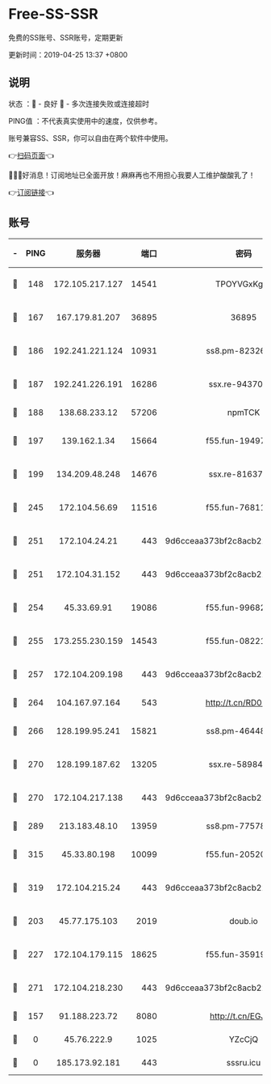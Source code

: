 # Free-SS-SSR

免费的SS账号、SSR账号，定期更新

更新时间：2019-04-25 13:37 +0800

## 说明

状态     ：🙂 - 良好 🙁 - 多次连接失败或连接超时

PING值   ：不代表真实使用中的速度，仅供参考。

账号兼容SS、SSR，你可以自由在两个软件中使用。

👉[扫码页面](https://liesauer.github.io/Free-SS-SSR/)👈

🎉🎉🎉好消息！订阅地址已全面开放！麻麻再也不用担心我要人工维护酸酸乳了！

👉[订阅链接](https://www.liesauer.net/yogurt/subscribe?ACCESS_TOKEN=DAYxR3mMaZAsaqUb)👈

## 账号

|-|PING|服务器|端口|密码|加密方式|区域|
|:----:|:----:|:-----:|-----:|:----:|:----:|:----:|
|🙂|148|172.105.217.127|14541|TPOYVGxKglpi|aes-256-cfb|JP|
|🙂|167|167.179.81.207|36895|36895|aes-256-cfb|JP|
|🙂|186|192.241.221.124|10931|ss8.pm-82326402|aes-256-cfb|US|
|🙂|187|192.241.226.191|16286|ssx.re-94370823|aes-256-cfb|US|
|🙂|188|138.68.233.12|57206|npmTCK|rc4-md5|US|
|🙂|197|139.162.1.34|15664|f55.fun-19497646|aes-256-cfb|SG|
|🙂|199|134.209.48.248|14676|ssx.re-81637281|aes-256-cfb|US|
|🙂|245|172.104.56.69|11516|f55.fun-76811416|aes-256-cfb|SG|
|🙂|251|172.104.24.21|443|9d6cceaa373bf2c8acb22e60b6a58be6|aes-256-cfb|US|
|🙂|251|172.104.31.152|443|9d6cceaa373bf2c8acb22e60b6a58be6|aes-256-cfb|US|
|🙂|254|45.33.69.91|19086|f55.fun-99682358|aes-256-cfb|US|
|🙂|255|173.255.230.159|14543|f55.fun-08221681|aes-256-cfb|US|
|🙂|257|172.104.209.198|443|9d6cceaa373bf2c8acb22e60b6a58be6|aes-256-cfb|US|
|🙂|264|104.167.97.164|543|http://t.cn/RD0D7sx|rc4-md5|CA|
|🙂|266|128.199.95.241|15821|ss8.pm-46448120|aes-256-cfb|SG|
|🙂|270|128.199.187.62|13205|ssx.re-58984810|aes-256-cfb|SG|
|🙂|270|172.104.217.138|443|9d6cceaa373bf2c8acb22e60b6a58be6|aes-256-cfb|US|
|🙂|289|213.183.48.10|13959|ss8.pm-77578646|rc4-md5|RU|
|🙂|315|45.33.80.198|10099|f55.fun-20520283|aes-256-cfb|US|
|🙂|319|172.104.215.24|443|9d6cceaa373bf2c8acb22e60b6a58be6|aes-256-cfb|US|
|🙂|203|45.77.175.103|2019|doub.io|aes-128-ctr|SG|
|🙂|227|172.104.179.115|18625|f55.fun-35919229|aes-256-cfb|SG|
|🙂|271|172.104.218.230|443|9d6cceaa373bf2c8acb22e60b6a58be6|aes-256-cfb|US|
|🙁|157|91.188.223.72|8080|http://t.cn/EGJIyrl|rc4-md5|RU|
|🙁|0|45.76.222.9|1025|YZcCjQ|rc4-md5|JP|
|🙁|0|185.173.92.181|443|sssru.icu|rc4-md5|RU|
